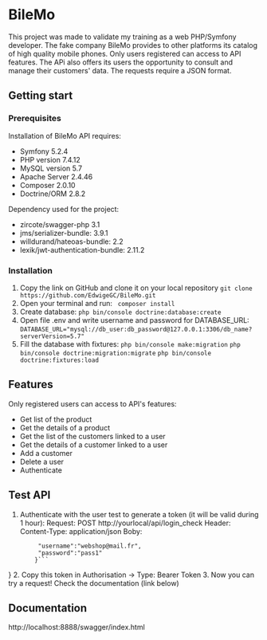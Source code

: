 # BileMo
This project was made to validate my training as a web PHP/Symfony developer. 
The fake company BileMo provides to other platforms its catalog of high quality mobile phones.
Only users registered can access to API features.
The APi also offers its users the opportunity to consult and manage their customers' data.
The requests require a JSON format.

## Getting start
### Prerequisites

Installation of BileMo API requires:

  *  Symfony 5.2.4
  *  PHP version 7.4.12
  *  MySQL version 5.7
  *  Apache Server 2.4.46
  *  Composer 2.0.10
  *  Doctrine/ORM 2.8.2

Dependency used for the project:
  *  zircote/swagger-php 3.1
  *  jms/serializer-bundle: 3.9.1
  *  willdurand/hateoas-bundle: 2.2
  *  lexik/jwt-authentication-bundle: 2.11.2

### Installation

 1. Copy the link on GitHub and clone it on your local repository
   ```git clone https://github.com/EdwigeGC/BileMo.git```
 2. Open your terminal and run:
   ``` composer install```
 3. Create database: 
  ```php bin/console doctrine:database:create```
 4. Open file .env and write username and password for DATABASE_URL:
```DATABASE_URL="mysql://db_user:db_password@127.0.0.1:3306/db_name?serverVersion=5.7"```
 5. Fill the database with fixtures:
```php bin/console make:migration```
```php bin/console doctrine:migration:migrate```
```php bin/console doctrine:fixtures:load```

## Features

Only registered users can access to API's features:
  *  Get list of the product
  *  Get the details of a product
  *  Get the list of the customers linked to a user
  *  Get the details of a customer linked to a user
  *  Add a customer
  *  Delete a user
  *  Authenticate

## Test API

  1. Authenticate with the user test to generate a token (it will be valid during 1 hour):
      Request: POST http://yourlocal/api/login_check
      Header:
        Content-Type: application/json
      Boby:
      ```{
           "username":"webshop@mail.fr",
           "password":"pass1"
          }```
}
  2. Copy this token in Authorisation -> Type: Bearer Token
  3. Now you can try a request! Check the documentation (link below)


## Documentation

http://localhost:8888/swagger/index.html

